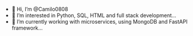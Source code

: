 - 👋 Hi, I’m @Camilo0808
- 👀 I’m interested in Python, SQL, HTML and full stack development...
- 💞️ I’m currently working with microservices, using MongoDB and FastAPI framework... 
